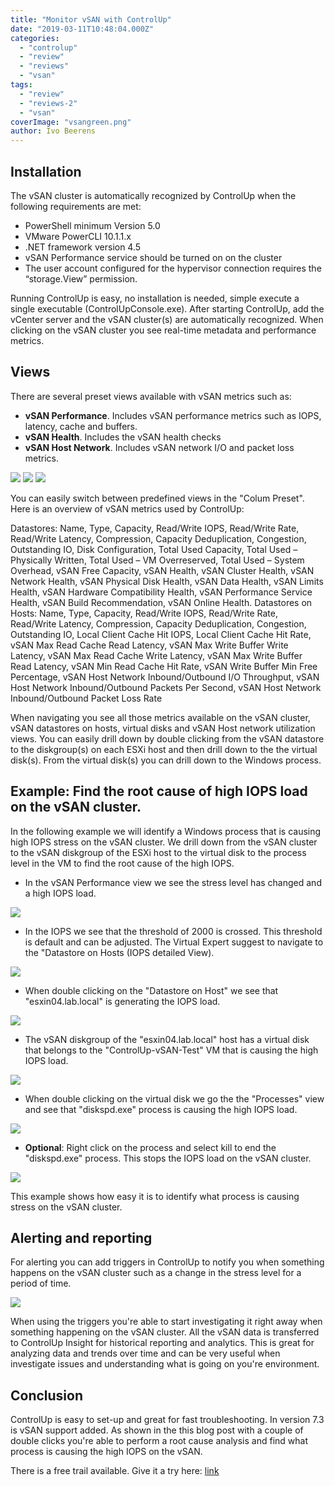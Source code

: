```yaml
---
title: "Monitor vSAN with ControlUp"
date: "2019-03-11T10:48:04.000Z"
categories: 
  - "controlup"
  - "review"
  - "reviews"
  - "vsan"
tags: 
  - "review"
  - "reviews-2"
  - "vsan"
coverImage: "vsangreen.png"
author: Ivo Beerens
---
```


## **Installation**

The vSAN cluster is automatically recognized by ControlUp when the following requirements are met:

- PowerShell minimum Version 5.0
- VMware PowerCLI 10.1.1.x
- .NET framework version 4.5
- vSAN Performance service should be turned on on the cluster
- The user account configured for the hypervisor connection requires the “storage.View” permission.

Running ControlUp is easy, no installation is needed, simple execute a single executable (ControlUpConsole.exe). After starting ControlUp, add the vCenter server and the vSAN cluster(s) are automatically recognized. When clicking on the vSAN cluster you see real-time metadata and performance metrics.

## **Views**

There are several preset views available with vSAN metrics such as:

- **vSAN Performance**. Includes vSAN performance metrics such as IOPS, latency, cache and buffers.
- **vSAN Health**. Includes the vSAN health checks
- **vSAN Host Network**. Includes vSAN network I/O and packet loss metrics.

[![](images/health-300x168.png)](images/health.png) [![](images/vSAN-Host-Network-300x169.png)](https://www.ivobeerens.nl/wp-content/uploads/2019/03/vSAN-Host-Network.png) [![](images/vsangreen-300x168.png)](https://www.ivobeerens.nl/wp-content/uploads/2019/03/vsangreen.png)

You can easily switch between predefined views in the "Colum Preset". Here is an overview of vSAN metrics used by ControlUp:

Datastores: Name, Type, Capacity, Read/Write IOPS, Read/Write Rate, Read/Write Latency, Compression, Capacity Deduplication, Congestion, Outstanding IO, Disk Configuration, Total Used Capacity, Total Used – Physically Written, Total Used – VM Overreserved, Total Used – System Overhead, vSAN Free Capacity, vSAN Health, vSAN Cluster Health, vSAN Network Health, vSAN Physical Disk Health, vSAN Data Health, vSAN Limits Health, vSAN Hardware Compatibility Health, vSAN Performance Service Health, vSAN Build Recommendation, vSAN Online Health.
Datastores on Hosts: Name, Type, Capacity, Read/Write IOPS, Read/Write Rate, Read/Write Latency, Compression, Capacity Deduplication, Congestion, Outstanding IO, Local Client Cache Hit IOPS, Local Client Cache Hit Rate, vSAN Max Read Cache Read Latency, vSAN Max Write Buffer Write Latency, vSAN Max Read Cache Write Latency, vSAN Max Write Buffer Read Latency, vSAN Min Read Cache Hit Rate, vSAN Write Buffer Min Free Percentage, vSAN Host Network Inbound/Outbound I/O Throughput, vSAN Host Network Inbound/Outbound Packets Per Second, vSAN Host Network Inbound/Outbound Packet Loss Rate

When navigating you see all those metrics available on the vSAN cluster, vSAN datastores on hosts, virtual disks and vSAN Host network utilization views. You can easily drill down by double clicking from the vSAN datastore to the diskgroup(s) on each ESXi host and then drill down to the the virtual disk(s). From the virtual disk(s) you can drill down to the Windows process.

## **Example: Find the root cause of high IOPS load on the vSAN cluster.**

In the following example we will identify a Windows process that is causing high IOPS stress on the vSAN cluster. We drill down from the vSAN cluster to the vSAN diskgroup of the ESXi host to the virtual disk to the process level in the VM to find the root cause of the high IOPS.

- In the vSAN Performance view we see the stress level has changed and a high IOPS load.

[![](images/1-300x169.png)](images/1.png)

- In the IOPS we see that the threshold of 2000 is crossed. This threshold is default and can be adjusted. The Virtual Expert suggest to navigate to the "Datastore on Hosts (IOPS detailed View).

[![](images/2a-300x169.png)](images/2a.png)

- When double clicking on the "Datastore on Host" we see that "esxin04.lab.local" is generating the IOPS load.

[![](images/3a-300x169.png)](images/3a.png)

- The vSAN diskgroup of the "esxin04.lab.local" host has a virtual disk that belongs to the "ControlUp-vSAN-Test" VM that is causing the high IOPS load.

[![](images/4-1-300x169.png)](images/4-1.png)

- When double clicking on the virtual disk we go the the "Processes" view and see that "diskspd.exe" process is causing the high IOPS load.

[![](images/6-300x168.png)](images/6.png)

- **Optional**: Right click on the process and select kill to end the "diskspd.exe" process. This stops the IOPS load on the vSAN cluster.

[![](images/kill-300x149.png)](images/kill.png)

This example shows how easy it is to identify what process is causing stress on the vSAN cluster.

## **Alerting and reporting**

For alerting you can add triggers in ControlUp to notify you when something happens on the vSAN cluster such as a change in the stress level for a period of time.

[![](images/vsantrigger-300x199.png)](images/vsantrigger.png)

When using the triggers you're able to start investigating it right away when something happening on the vSAN cluster. All the vSAN data is transferred to ControlUp Insight for historical reporting and analytics. This is great for analyzing data and trends over time and can be very useful when investigate issues and understanding what is going on you're environment.

## **Conclusion**

ControlUp is easy to set-up and great for fast troubleshooting. In version 7.3 is vSAN support added. As shown in the this blog post with a couple of double clicks you're able to perform a root cause analysis and find what process is causing the high IOPS on the vSAN.

There is a free trail available. Give it a try here: [link](https://www.controlup.com/)



